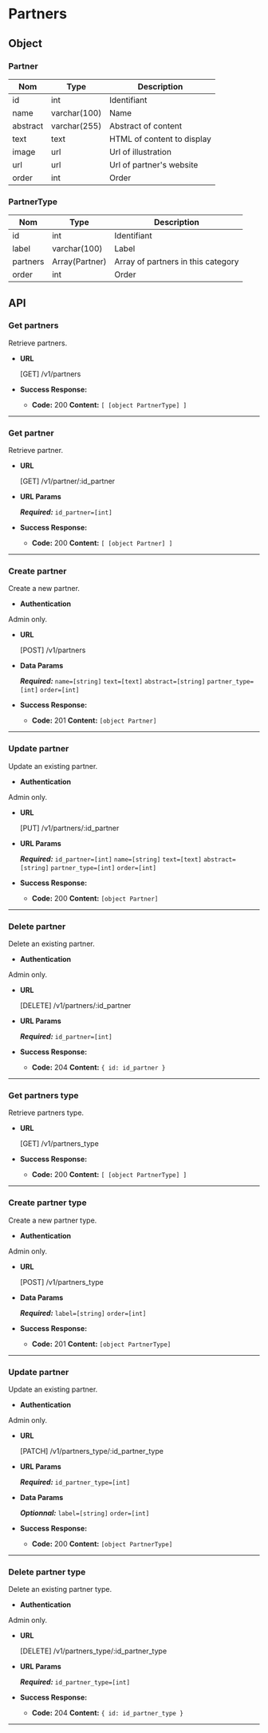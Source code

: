 # Partners

## Object

### Partner

**Nom**               | **Type**      | **Description** 
----------------------|-------------  |-------------------
id                    | int           | Identifiant
name                  | varchar(100)  | Name
abstract              | varchar(255)  | Abstract of content
text                  | text          | HTML of content to display
image                 | url           | Url of illustration
url                   | url           | Url of partner's website
order                 | int           | Order

### PartnerType

**Nom**               | **Type**      | **Description** 
----------------------|-------------  |-------------------
id                    | int           | Identifiant
label                 | varchar(100)  | Label
partners              | Array(Partner)| Array of partners in this category
order                 | int           | Order


## API

### Get partners

 Retrieve partners.

* **URL**

  [GET] /v1/partners

* **Success Response:**

  * **Code:** 200
    **Content:** `[ [object PartnerType] ]`

---

### Get partner

 Retrieve partner.

* **URL**

  [GET] /v1/partner/:id_partner

*  **URL Params**

   ***Required:***
   `id_partner=[int]`

* **Success Response:**

  * **Code:** 200
    **Content:** `[ [object Partner] ]`

---

### Create partner

 Create a new partner.

* **Authentication**

Admin only.

* **URL**

  [POST] /v1/partners

* **Data Params**

  ***Required:***
   `name=[string]`
   `text=[text]`
   `abstract=[string]`
   `partner_type=[int]`
   `order=[int]`

* **Success Response:**

  * **Code:** 201
    **Content:** `[object Partner]`

---

### Update partner

 Update an existing partner.

* **Authentication**

Admin only.

* **URL**

  [PUT] /v1/partners/:id_partner

*  **URL Params**

   ***Required:***
   `id_partner=[int]`
   `name=[string]`
   `text=[text]`
   `abstract=[string]`
   `partner_type=[int]`
   `order=[int]`

* **Success Response:**

  * **Code:** 200
    **Content:** `[object Partner]`

---

### Delete partner

 Delete an existing partner.

* **Authentication**

Admin only.

* **URL**

  [DELETE] /v1/partners/:id_partner

*  **URL Params**

   ***Required:***
   `id_partner=[int]`

* **Success Response:**

  * **Code:** 204 
    **Content:** `{ id: id_partner }`

---

### Get partners type

 Retrieve partners type.

* **URL**

  [GET] /v1/partners_type

* **Success Response:**

  * **Code:** 200
    **Content:** `[ [object PartnerType] ]`

---

### Create partner type

 Create a new partner type.

* **Authentication**

Admin only.

* **URL**

  [POST] /v1/partners_type

* **Data Params**

  ***Required:***
   `label=[string]`
   `order=[int]`

* **Success Response:**

  * **Code:** 201
    **Content:** `[object PartnerType]`

---

### Update partner

 Update an existing partner.

* **Authentication**

Admin only.

* **URL**

  [PATCH] /v1/partners_type/:id_partner_type

*  **URL Params**

   ***Required:***
   `id_partner_type=[int]`

* **Data Params**

  ***Optionnal:***
   `label=[string]`
   `order=[int]`

* **Success Response:**

  * **Code:** 200
    **Content:** `[object PartnerType]`

---

### Delete partner type

 Delete an existing partner type.

* **Authentication**

Admin only.

* **URL**

  [DELETE] /v1/partners_type/:id_partner_type

*  **URL Params**

   ***Required:***
   `id_partner_type=[int]`

* **Success Response:**

  * **Code:** 204 
    **Content:** `{ id: id_partner_type }`

---